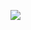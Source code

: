 [![](https://jitpack.io/v/gilbertparreno/expandable-layout.svg)](https://jitpack.io/#gilbertparreno/expandable-layout)
